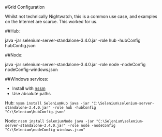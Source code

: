 #Grid Configuration

Whilst not technically Nightwatch, this is a common use case, and examples on the Internet are scarce. This worked for us.

##Hub:

java -jar selenium-server-standalone-3.4.0.jar -role hub -hubConfig hubConfig.json

##Node:

java -jar selenium-server-standalone-3.4.0.jar -role node -nodeConfig nodeConfig-windows.json

##Windows services:

* Install with [nssm](http://nssm.cc/)
* Use absolute paths

Hub: `nssm install SeleniumHub java -jar "C:\Selenium\selenium-server-standalone-3.4.0.jar" -role hub -hubConfig "C:\Selenium\hubConfig.json"`

Node: `nssm install SeleniumNode java -jar "C:\Selenium\selenium-server-standalone-3.4.0.jar" -role node -nodeConfig "C:\Selenium\nodeConfig-windows.json"`
